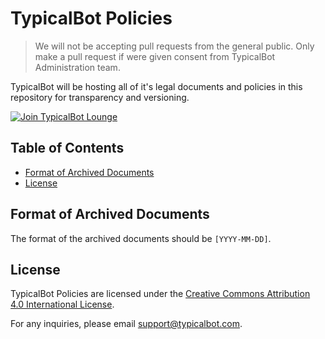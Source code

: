 TypicalBot Policies
===================

> We will not be accepting pull requests from the general public. Only make a pull request if were given consent from TypicalBot Administration team. 

TypicalBot will be hosting all of it's legal documents and policies in this repository for transparency and versioning. 

[![Join TypicalBot Lounge](https://discordapp.com/api/guilds/163038706117115906/embed.png?style=banner2)](https://discord.gg/typicalbot)

## Table of Contents

- [Format of Archived Documents](#format-of-archived-documents)
- [License](#license)

## Format of Archived Documents

The format of the archived documents should be `[YYYY-MM-DD]`.

## License

TypicalBot Policies are licensed under the [Creative Commons Attribution 4.0 International License](LICENSE). 

For any inquiries, please email support@typicalbot.com.